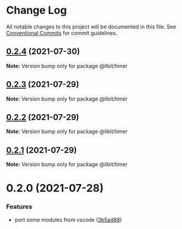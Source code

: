 # Change Log

All notable changes to this project will be documented in this file.
See [Conventional Commits](https://conventionalcommits.org) for commit guidelines.

## [0.2.4](https://gitr.net/mindary/libit/compare/@libit/timer@0.2.3...@libit/timer@0.2.4) (2021-07-30)

**Note:** Version bump only for package @libit/timer





## [0.2.3](https://gitr.net/mindary/libit/compare/@libit/timer@0.2.2...@libit/timer@0.2.3) (2021-07-29)

**Note:** Version bump only for package @libit/timer





## [0.2.2](https://gitr.net/mindary/libit/compare/@libit/timer@0.2.1...@libit/timer@0.2.2) (2021-07-29)

**Note:** Version bump only for package @libit/timer





## [0.2.1](https://gitr.net/mindary/libit/compare/@libit/timer@0.2.0...@libit/timer@0.2.1) (2021-07-29)

**Note:** Version bump only for package @libit/timer





# 0.2.0 (2021-07-28)


### Features

* port some modules from vscode ([3b5ad88](https://gitr.net/mindary/libit/commits/3b5ad8847e216734301b1c1bd2a8a81994f3c1c1))
